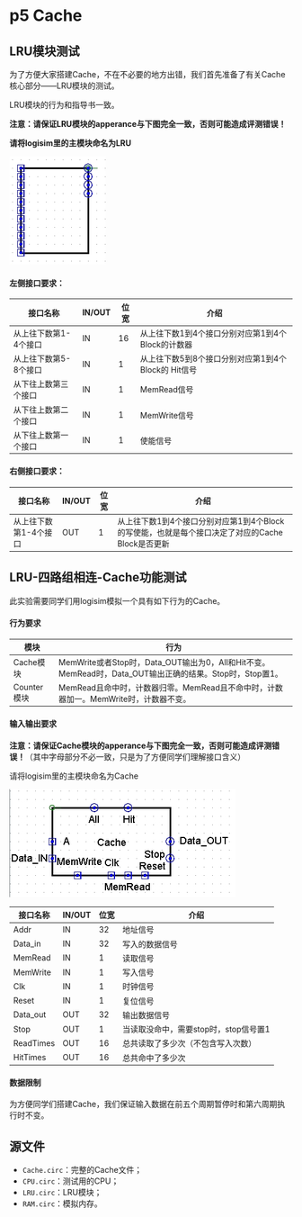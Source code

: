 # p5 Cache

## LRU模块测试

为了方便大家搭建Cache，不在不必要的地方出错，我们首先准备了有关Cache核心部分——LRU模块的测试。

LRU模块的行为和指导书一致。

**注意：请保证LRU模块的apperance与下图完全一致，否则可能造成评测错误！**

**请将logisim里的主模块命名为LRU**

![1630386819689016834](./README.assets/1630386819689016834.jpg)

#### 左侧接口要求：

| **接口名称**          | **IN/OUT** | **位宽** | **介绍**                                            |
| --------------------- | ---------- | -------- | --------------------------------------------------- |
| 从上往下数第1-4个接口 | IN         | 16       | 从上往下数1到4个接口分别对应第1到4个Block的计数器   |
| 从上往下数第5-8个接口 | IN         | 1        | 从上往下数5到8个接口分别对应第1到4个Block的 Hit信号 |
| 从下往上数第三个接口  | IN         | 1        | MemRead信号                                         |
| 从下往上数第二个接口  | IN         | 1        | MemWrite信号                                        |
| 从下往上数第一个接口  | IN         | 1        | 使能信号                                            |

#### 右侧接口要求：

| **接口名称**          | **IN/OUT** | **位宽** | **介绍**                                                     |
| --------------------- | ---------- | -------- | ------------------------------------------------------------ |
| 从上往下数第1-4个接口 | OUT        | 1        | 从上往下数1到4个接口分别对应第1到4个Block的写使能，也就是每个接口决定了对应的Cache Block是否更新 |

## LRU-四路组相连-Cache功能测试

此实验需要同学们用logisim模拟一个具有如下行为的Cache。

#### 行为要求

| **模块**    | **行为**                                                     |
| ----------- | ------------------------------------------------------------ |
| Cache模块   | MemWrite或者Stop时，Data_OUT输出为0，All和Hit不变。MemRead时，Data_OUT输出正确的结果。Stop时，Stop置1。 |
| Counter模块 | MemRead且命中时，计数器归零。MemRead且不命中时，计数器加一。MemWrite时，计数器不变。 |

 

#### 输入输出要求

**注意：请保证Cache模块的apperance与下图完全一致，否则可能造成评测错误！**（其中字母部分不必一致，只是为了方便同学们理解接口含义）

请将logisim里的主模块命名为Cache

![1630391799114005540](./README.assets/1630391799114005540.jpg)

| **接口名称** | **IN/OUT** | **位宽** | **介绍**                              |
| ------------ | ---------- | -------- | ------------------------------------- |
| Addr         | IN         | 32       | 地址信号                              |
| Data_in      | IN         | 32       | 写入的数据信号                        |
| MemRead      | IN         | 1        | 读取信号                              |
| MemWrite     | IN         | 1        | 写入信号                              |
| Clk          | IN         | 1        | 时钟信号                              |
| Reset        | IN         | 1        | 复位信号                              |
| Data_out     | OUT        | 32       | 输出数据信号                          |
| Stop         | OUT        | 1        | 当读取没命中，需要stop时，stop信号置1 |
| ReadTimes    | OUT        | 16       | 总共读取了多少次（不包含写入次数）    |
| HitTimes     | OUT        | 16       | 总共命中了多少次                      |

#### 数据限制

为方便同学们搭建Cache，我们保证输入数据在前五个周期暂停时和第六周期执行时不变。

## 源文件

- `Cache.circ`：完整的Cache文件；
- `CPU.circ`：测试用的CPU；
- `LRU.circ`：LRU模块；
- `RAM.circ`：模拟内存。